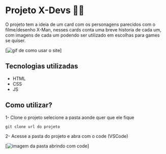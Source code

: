# Projeto X-Devs 🚀🚀

O projeto tem a ideia de um card com os personagens parecidos com o filme/desenho X-Man, nesses cards conta uma breve historia de cada um, com imagens de cada um podendo ser utilizado em escolhas para games se quiser.

[<img src="./src/gifs/gifXdev.gif" alt="gif de como usar o site">]

## Tecnologias utilizadas
- HTML
- CSS
- JS

## Como utilizar?

1- Clone o projeto selecione a pasta aonde quer que ele fique
```
git clone url do projeto
```
2- Acesse a pasta do projeto e abra com o code (VSCode)

[<img src="./src/imagens/pasta.png" alt="imagem da pasta abrindo com code">]


